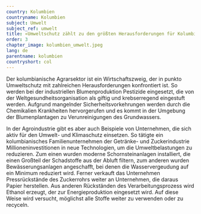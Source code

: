 ```yaml
---
country: Kolumbien
countryname: Kolumbien
subject: Umwelt
subject_ref: umwelt
title: «Umweltschutz zählt zu den größten Herausforderungen für Kolumbien»
order: 3
chapter_image: kolumbien_umwelt.jpeg
lang: de
parentname: kolumbien
countryshort: col
---
```

<div class="content" markdown="1">
Der kolumbianische Agrarsektor ist ein Wirtschaftszweig, der in punkto Umweltschutz mit zahlreichen Herausforderungen konfrontiert ist. So werden bei der industriellen Blumenproduktion Pestizide eingesetzt, die von der Weltgesundheitsorganisation als giftig und krebserregend eingestuft werden. Aufgrund mangelnder Sicherheitsvorkehrungen werden durch die Chemikalien Krankheiten hervorgerufen und es kommt in der Umgebung der Blumenplantagen zu Verunreinigungen des Grundwassers.

In der Agroindustrie gibt es aber auch Beispiele von Unternehmen, die sich aktiv für den Umwelt- und Klimaschutz einsetzen. So tätigte ein kolumbianisches Familienunternehmen der Getränke- und Zuckerindustrie Millioneninvestitionen in neue Technologien, um die Umweltbelastungen zu reduzieren. Zum einen wurden moderne Schornsteinanlagen installiert, die einen Großteil der Schadstoffe aus der Abluft filtern, zum anderen wurden Bewässerungsanlagen angeschafft, bei denen die Wasservergeudung auf ein Minimum reduziert wird. Ferner verkauft das Unternehmen Pressrückstände des Zuckerrohrs weiter an Unternehmen, die daraus Papier herstellen. Aus anderen Rückständen des Verarbeitungsprozess wird Ethanol erzeugt, der zur Energieproduktion eingesetzt wird. Auf diese Weise wird versucht, möglichst alle Stoffe weiter zu verwenden oder zu recyceln.
</div>
